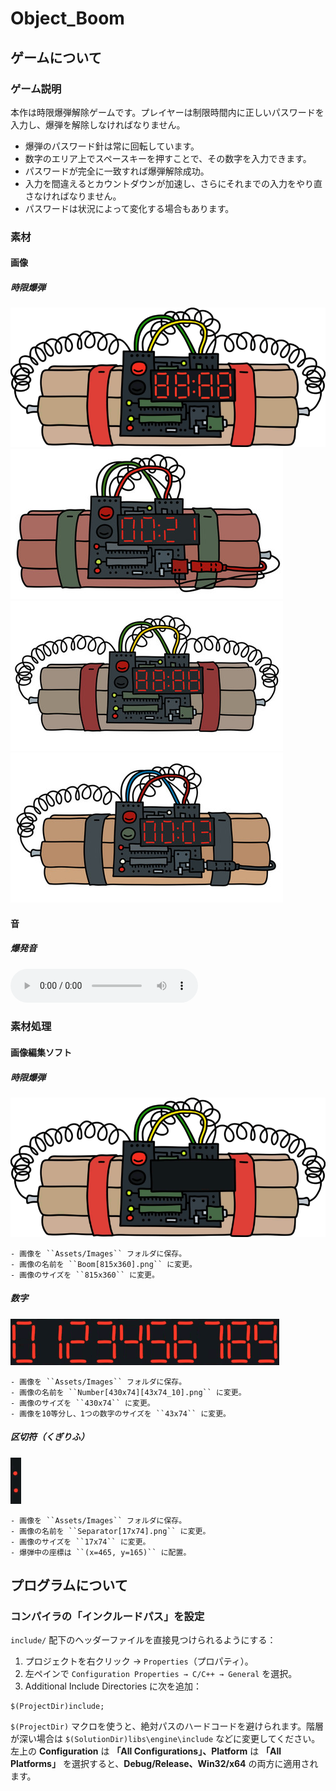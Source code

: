 ﻿# Object_Boom

## ゲームについて
### ゲーム説明
本作は時限爆弾解除ゲームです。プレイヤーは制限時間内に正しいパスワードを入力し、爆弾を解除しなければなりません。
 - 爆弾のパスワード針は常に回転しています。
 - 数字のエリア上でスペースキーを押すことで、その数字を入力できます。
 - パスワードが完全に一致すれば爆弾解除成功。
 - 入力を間違えるとカウントダウンが加速し、さらにそれまでの入力をやり直さなければなりません。
 - パスワードは状況によって変化する場合もあります。

### 素材
#### 画像
##### 時限爆弾
![](./Doc/Images/boom0.png)
![](./Doc/Images/boom1.jpg)
![](./Doc/Images/boom2.jpg)
![](./Doc/Images/boom3.jpg)
#### 音
##### 爆発音
![Audio](./Doc/Audio/countdown.wav)

### 素材処理
#### 画像編集ソフト
##### 時限爆弾
![](./Assets/Images/Boom[815x360].png)

    - 画像を ``Assets/Images`` フォルダに保存。
    - 画像の名前を ``Boom[815x360].png`` に変更。
    - 画像のサイズを ``815x360`` に変更。

##### 数字
![](./Assets/Images/Number[430x74][43x74_10].png)

    - 画像を ``Assets/Images`` フォルダに保存。
    - 画像の名前を ``Number[430x74][43x74_10].png`` に変更。
    - 画像のサイズを ``430x74`` に変更。
    - 画像を10等分し、1つの数字のサイズを ``43x74`` に変更。
    
##### 区切符（くぎりふ）
![](./Assets/Images/Separator[17x74].png)

    - 画像を ``Assets/Images`` フォルダに保存。
    - 画像の名前を ``Separator[17x74].png`` に変更。
    - 画像のサイズを ``17x74`` に変更。
    - 爆弾中の座標は ``(x=465, y=165)`` に配置。
    



## プログラムについて
### コンパイラの「インクルードパス」を設定
``include/`` 配下のヘッダーファイルを直接見つけられるようにする：

 1. プロジェクトを右クリック → ``Properties``（プロパティ）。
 2. 左ペインで ``Configuration Properties → C/C++ → General`` を選択。
 3. Additional Include Directories に次を追加：
```
$(ProjectDir)include;
```

``$(ProjectDir)`` マクロを使うと、絶対パスのハードコードを避けられます。階層が深い場合は ``$(SolutionDir)libs\engine\include`` などに変更してください。
左上の **Configuration** は **「All Configurations」、Platform** は **「All Platforms」** を選択すると、**Debug/Release、Win32/x64** の両方に適用されます。
